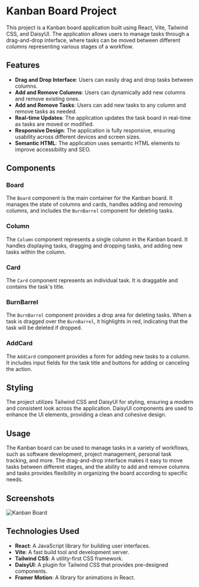 # Kanban Board Project

This project is a Kanban board application built using React, Vite, Tailwind CSS, and DaisyUI. The application allows users to manage tasks through a drag-and-drop interface, where tasks can be moved between different columns representing various stages of a workflow.

## Features

- **Drag and Drop Interface**: Users can easily drag and drop tasks between columns.
- **Add and Remove Columns**: Users can dynamically add new columns and remove existing ones.
- **Add and Remove Tasks**: Users can add new tasks to any column and remove tasks as needed.
- **Real-time Updates**: The application updates the task board in real-time as tasks are moved or modified.
- **Responsive Design**: The application is fully responsive, ensuring usability across different devices and screen sizes.
- **Semantic HTML**: The application uses semantic HTML elements to improve accessibility and SEO.

## Components

### Board

The `Board` component is the main container for the Kanban board. It manages the state of columns and cards, handles adding and removing columns, and includes the `BurnBarrel` component for deleting tasks.

### Column

The `Column` component represents a single column in the Kanban board. It handles displaying tasks, dragging and dropping tasks, and adding new tasks within the column.

### Card

The `Card` component represents an individual task. It is draggable and contains the task's title.

### BurnBarrel

The `BurnBarrel` component provides a drop area for deleting tasks. When a task is dragged over the `BurnBarrel`, it highlights in red, indicating that the task will be deleted if dropped.

### AddCard

The `AddCard` component provides a form for adding new tasks to a column. It includes input fields for the task title and buttons for adding or canceling the action.

## Styling

The project utilizes Tailwind CSS and DaisyUI for styling, ensuring a modern and consistent look across the application. DaisyUI components are used to enhance the UI elements, providing a clean and cohesive design.

## Usage

The Kanban board can be used to manage tasks in a variety of workflows, such as software development, project management, personal task tracking, and more. The drag-and-drop interface makes it easy to move tasks between different stages, and the ability to add and remove columns and tasks provides flexibility in organizing the board according to specific needs.

## Screenshots

![Kanban Board](screenshot.png)

## Technologies Used

- **React**: A JavaScript library for building user interfaces.
- **Vite**: A fast build tool and development server.
- **Tailwind CSS**: A utility-first CSS framework.
- **DaisyUI**: A plugin for Tailwind CSS that provides pre-designed components.
- **Framer Motion**: A library for animations in React.
